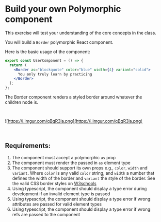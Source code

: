 # Build your own Polymorphic component

This exercise will test your understanding of the core concepts in the class.

You will build a `Border` polymorphic React component.

Here is the basic usage of the component:

```jsx
export const UserComponent = () => {
  return (
    <Border as="blockquote" color="blue" width={4} variant="solid">
      You only truly learn by practicing
    </Border>
  );
};
```

The Border component renders a styled border around whatever the children node is.

<br />

![https://i.imgur.com/qBqR3la.png](https://i.imgur.com/qBqR3la.png)

<br />

## Requirements:

1. The component must accept a polymorphic `as` prop
2. The component must render the passed in `as` element type
3. The component should support its own props e.g., `color`, `width` and `variant`. Where `color` is any valid `color` string, and `width` a number that defines the width of the border and `variant` the style of the border. See the valid CSS border styles on [W3schools](https://www.w3schools.com/css/css_border.asp)
4. Using typescript, the component should display a type error during development if an invalid element type is passed
5. Using typescript, the component should display a type error if wrong attributes are passed for valid element types
6. Using typescript, the component should display a type error if wrong refs are passed to the component
